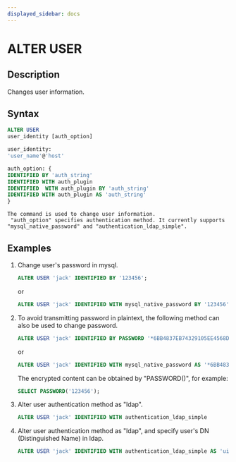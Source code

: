 ```yaml
---
displayed_sidebar: docs
---
```


# ALTER USER

## Description

Changes user information.

## Syntax

```SQL
ALTER USER
user_identity [auth_option]

user_identity:
'user_name'@'host'

auth_option: {
IDENTIFIED BY 'auth_string'
IDENTIFIED WITH auth_plugin
IDENTIFIED  WITH auth_plugin BY 'auth_string'
IDENTIFIED WITH auth_plugin AS 'auth_string'
}
```

```plain text
The command is used to change user information. 
 "auth_option" specifies authentication method. It currently supports "mysql_native_password" and "authentication_ldap_simple".
```

## Examples

1. Change user's password in mysql.

    ```sql
    ALTER USER 'jack' IDENTIFIED BY '123456';
    ```

    or

    ```sql
    ALTER USER 'jack' IDENTIFIED WITH mysql_native_password BY '123456';
    ```

2. To avoid transmitting password in plaintext, the following method can also be used to change password.

    ```SQL
    ALTER USER 'jack' IDENTIFIED BY PASSWORD '*6BB4837EB74329105EE4568DDA7DC67ED2CA2AD9';
    ```

    or

    ```SQL
    ALTER USER 'jack' IDENTIFIED WITH mysql_native_password AS '*6BB4837EB74329105EE4568DDA7DC67ED2CA2AD9';
    ```

    The encrypted content can be obtained by "PASSWORD()", for example:

    ```sql
    SELECT PASSWORD('123456');
    ```

3. Alter user authentication method as "ldap".

    ```SQL
    ALTER USER 'jack' IDENTIFIED WITH authentication_ldap_simple
    ```

4. Alter user authentication method as "ldap", and specify user's DN (Distinguished Name) in ldap.

    ```SQL
    ALTER USER 'jack' IDENTIFIED WITH authentication_ldap_simple AS 'uid=jack,ou=company,dc=example,dc=com'
    ```
